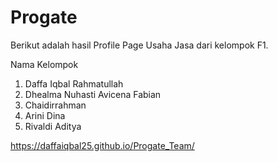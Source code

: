 # Progate
Berikut adalah hasil Profile Page Usaha Jasa dari kelompok F1.

Nama Kelompok
1. Daffa Iqbal Rahmatullah
2. Dhealma Nuhasti Avicena Fabian
3. Chaidirrahman
4. Arini Dina
5. Rivaldi Aditya

https://daffaiqbal25.github.io/Progate_Team/
